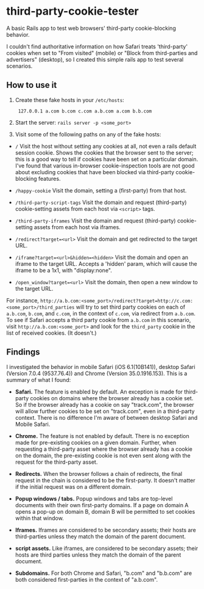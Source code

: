 third-party-cookie-tester
=========================

A basic Rails app to test web browsers' third-party cookie-blocking behavior.

I couldn't find authoritative information on how Safari treats 'third-party' cookies when set to "From visited" (mobile) or "Block from third-parties and advertisers" (desktop), so I created this simple rails app to test several scenarios.

How to use it
-------------

1. Create these fake hosts in your `/etc/hosts`:

        127.0.0.1 a.com b.com c.com a.b.com a.com b.b.com

2. Start the server: `rails server -p <some_port>`

3. Visit some of the following paths on any of the fake hosts:

* `/`
Visit the host without setting any cookies at all, not even a rails default session cookie. Shows the cookies that the browser sent to the server; this is a good way to tell if cookies have been set on a particular domain. I've found that various in-browser cookie-inspection tools are not good about excluding cookies that have been blocked via third-party cookie-blocking features.

* `/happy-cookie`
Visit the domain, setting a (first-party) from that host.

* `/third-party-script-tags`
Visit the domain and request (third-party) cookie-setting assets from each host via `<script>` tags.

* `/third-party-iframes`
Visit the domain and request (third-party) cookie-setting assets from each host via iframes.

* `/redirect?target=<url>`
Visit the domain and get redirected to the target URL.

* `/iframe?target=<url>&hidden=<hidden>`
Visit the domain and open an iframe to the target URL. Accepts a 'hidden' param, which will cause the iframe to be a 1x1, with "display:none".

* `/open_window?target=<url>`
Visit the domain, then open a new window to the target URL.

For instance, `http://a.b.com:<some_port>/redirect?target=http://c.com:<some_port>/third_parties` will try to set third party cookies on each of `a.b.com`, `b.com`, and `c.com`, in the context of `c.com`, via redirect from `a.b.com`. To see if Safari accepts a third party cookie from `a.b.com` in this scenario, visit `http://a.b.com:<some_port>` and look for the `third_party` cookie in the list of received cookies. (It doesn't.)


Findings
----------
I investigated the behavior in mobile Safari (iOS 6.1(10B141)), desktop Safari (Version 7.0.4 (9537.76.4)) and Chrome (Version 35.0.1916.153). This is a summary of what I found:

* **Safari.** The feature is enabled by default. An exception is made for third-party cookies on domains where the browser already has a cookie set. So if the browser already has a cookie on say "track.com", the browser will allow further cookies to be set on "track.com", even in a third-party context. There is no difference I'm aware of between desktop Safari and Mobile Safari.

* **Chrome.** The feature is not enabled by default. There is no exception made for pre-existing cookies on a given domain. Further, when requesting a third-party asset where the browser already has a cookie on the domain, the pre-existing cookie is not even sent along with the request for the third-party asset.

* **Redirects.** When the browser follows a chain of redirects, the final request in the chain is considered to be the first-party. It doesn't matter if the initial request was on a different domain.

* **Popup windows / tabs.** Popup windows and tabs are top-level documents with their own first-party domains. If a page on domain A opens a pop-up on domain B, domain B will be permitted to set cookies within that window.

* **Iframes.** Iframes are considered to be secondary assets; their hosts are third-parties unless they match the domain of the parent document.

* **script assets.** Like iframes, are considered to be secondary assets; their hosts are third parties unless they match the domain of the parent document.

* **Subdomains.** For both Chrome and Safari, "b.com" and "b.b.com" are both considered first-parties in the context of "a.b.com".
